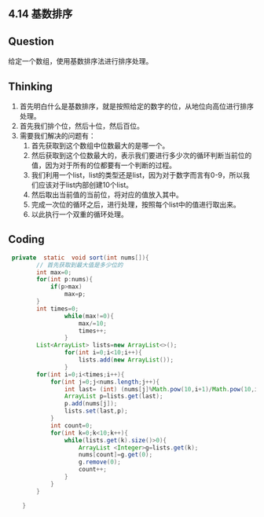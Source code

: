 ## 4.14 基数排序

## Question

给定一个数组，使用基数排序法进行排序处理。

## Thinking

1. 首先明白什么是基数排序，就是按照给定的数字的位，从地位向高位进行排序处理。
2. 首先我们排个位，然后十位，然后百位。
3. 需要我们解决的问题有：
   1. 首先获取到这个数组中位数最大的是哪一个。
   2. 然后获取到这个位数最大的，表示我们要进行多少次的循环判断当前位的值，因为对于所有的位都要有一个判断的过程。
   3. 我们利用一个list，list的类型还是list，因为对于数字而言有0-9，所以我们应该对于list内部创建10个list。
   4. 然后取出当前值的当前位，将对应的值放入其中。
   5. 完成一次位的循环之后，进行处理，按照每个list中的值进行取出来。
   6. 以此执行一个双重的循环处理。

## Coding

```java
 private  static  void sort(int nums[]){
        // 首先获取到最大值是多少位的
        int max=0;
        for(int p:nums){
            if(p>max)
                max=p;
        }
        int times=0;
                while(max!=0){
                    max/=10;
                    times++;
                }
        List<ArrayList> lists=new ArrayList<>();
                for(int i=0;i<10;i++){
                    lists.add(new ArrayList());
                }
        for(int i=0;i<times;i++){
            for(int j=0;j<nums.length;j++){
                int last= (int) (nums[j]%Math.pow(10,i+1)/Math.pow(10,i));
                ArrayList p=lists.get(last);
                p.add(nums[j]);
                lists.set(last,p);
            }
            int count=0;
            for(int k=0;k<10;k++){
                while(lists.get(k).size()>0){
                    ArrayList <Integer>g=lists.get(k);
                    nums[count]=g.get(0);
                    g.remove(0);
                    count++;
                }
            }
        }

    }
```

